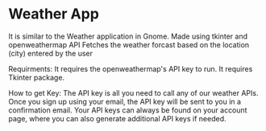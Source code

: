 # Weather App
It is similar to the Weather application in Gnome.
Made using tkinter and openweathermap API
Fetches the weather forcast based on the location (city) entered by the user

Requirments:
It requires the openweathermap's API key to run.
It requires Tkinter package.

How to get Key:
The API key is all you need to call any of our weather APIs. Once you sign up using your email, the API key will be sent to you in a confirmation email. Your API keys can always be found on your account page, where you can also generate additional API keys if needed.

